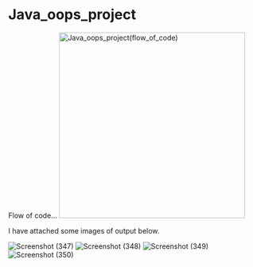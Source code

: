 # Java_oops_project

Flow of code...
<img width="374" alt="Java_oops_project(flow_of_code)" src="https://user-images.githubusercontent.com/67356407/126167874-eacd8036-6e6f-4e6d-90a4-a739d80167fa.png">

I have attached some images of output below.

![Screenshot (347)](https://user-images.githubusercontent.com/67356407/126159465-5a6bdf46-002c-45f6-ba3a-2ae7a8bd2729.png)
![Screenshot (348)](https://user-images.githubusercontent.com/67356407/126159467-189ed3ae-50f2-4b96-9d30-2563384f0580.png)
![Screenshot (349)](https://user-images.githubusercontent.com/67356407/126159469-08c116c9-a32f-4832-ba02-ed3580c0c571.png)
![Screenshot (350)](https://user-images.githubusercontent.com/67356407/126159471-c0e87b58-15f9-419b-a0ea-b57d94366fed.png)
